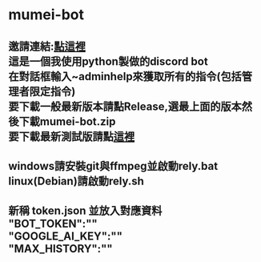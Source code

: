 # mumei-bot
邀請連結:[點這裡](https://discord.com/api/oauth2/authorize?client_id=999157840063242330&permissions=8&scope=applications.commands+bot)    
這是一個我使用python製做的discord bot  
在對話框輸入~adminhelp來獲取所有的指令(包括管理者限定指令)  
要下載一般最新版本請點Release,選最上面的版本然後下載mumei-bot.zip  
要下載最新測試版請點[這裡](https://github.com/aishukander/mumei-bot/archive/refs/heads/main.zip)  
---------------------------------------------------------------------------------------------  
windows請安裝git與ffmpeg並啟動rely.bat  
linux(Debian)請啟動rely.sh  
---------------------------------------------------------------------------------------------  
新稱 token.json 並放入對應資料  
"BOT_TOKEN":""  
"GOOGLE_AI_KEY":""  
"MAX_HISTORY":""  
---------------------------------------------------------------------------------------------  
